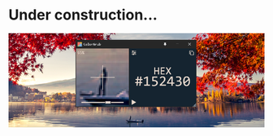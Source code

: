 # Under construction...
![App1](/Images/1.png) 


<!-- 
# ColorGrab [![.NET](https://img.shields.io/badge/.NET-9.0-512BD4)](https://dotnet.microsoft.com/download) [![WPF](https://img.shields.io/badge/WPF-512BD4?logo=windows&logoColor=white)](https://learn.microsoft.com/dotnet/desktop/wpf/)  

Lightweight color picker that grabs any pixel color from the mouse cursor.  
View and copy color codes in `HEX`, `RGB`, `HSV`, `HSL` and `CMYK`, with zoom view for precise selection.  

![App1](/Images/1.png)  

![App2](/Images/2.png)

## Features
- View and copy color codes in different formats
- Select exact pixel in `Zoomview` with mouse or keyboard post-capture
- Global hotkey to start/pause capture _(currently hardcoded to `CTRL+Spacebar`)_
- Window always-on-top toggle
- Intuitive, easy-to-use UI
- Restore program state on reboot  

## Installation 

#### Requirements:
- Windows only
- [.NET 9.0](https://dotnet.microsoft.com/en-us/download/dotnet) if running locally    
  
#### Download .exe
- Download the latest release from the [Releases](#) page  

#### Build from source
```bash
git clone "https://github.com/Peppson/color-picker.git"
cd "color-picker"
dotnet publish -c Release -r win-x64 --self-contained true -o "$HOME/Desktop"
```

#### Run locally
```bash
git clone "https://github.com/Peppson/color-picker.git"
cd "color-picker"
dotnet run -c Release 
```

### Considerations
- Auto-copy last capture to clipboard?
- Keep sampling active with no mouse movement, to capture say a video?
- WPF is hard-capped at 60 FPS, such a shame...

<br>

 -->